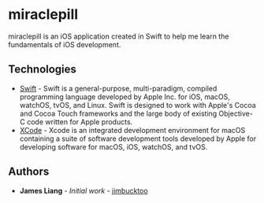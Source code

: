 # miraclepill

miraclepill is an iOS application created in Swift to help me learn the fundamentals of iOS development.

## Technologies

* [Swift](https://developer.apple.com/swift/) - Swift is a general-purpose, multi-paradigm, compiled programming language developed by Apple Inc. for iOS, macOS, watchOS, tvOS, and Linux. Swift is designed to work with Apple's Cocoa and Cocoa Touch frameworks and the large body of existing Objective-C code written for Apple products.
* [XCode](https://developer.apple.com/xcode/) - Xcode is an integrated development environment for macOS containing a suite of software development tools developed by Apple for developing software for macOS, iOS, watchOS, and tvOS.

## Authors

* **James Liang** - *Initial work* - [jimbucktoo](https://github.com/jimbucktoo/jimbucktoo)


